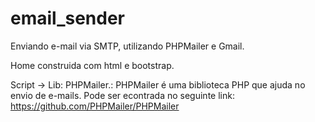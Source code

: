 # email_sender
Enviando e-mail via SMTP, utilizando PHPMailer e Gmail.

Home construida com html e bootstrap.

Script -> Lib: PHPMailer.:
PHPMailer é uma biblioteca PHP que ajuda no envio de e-mails. Pode ser econtrada no seguinte link:
https://github.com/PHPMailer/PHPMailer
